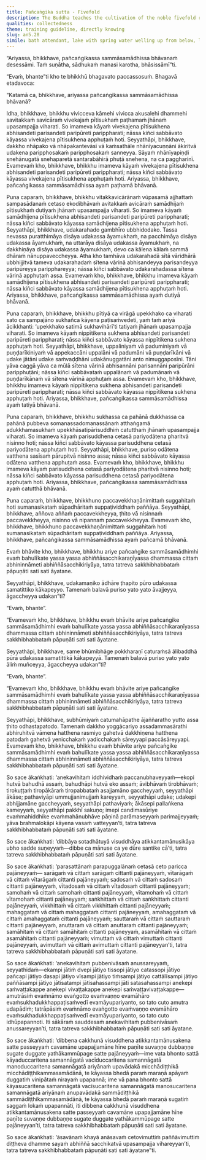 ```yaml
---
title: Pañcaṅgika sutta - Fivefold
description: The Buddha teaches the cultivation of the noble fivefold right collectedness with vivid similes, and shares how one who has cultivated this can realize any phenomenon realizable by directly knowing.
qualities: collectedness
theme: training guideline, directly knowing
slug: an5.28
simile: bath attendant, lake with spring water welling up from below, lotus suffused from its tip to its root with cool water, person covered from head to toe with a white cloth, water jar filled to the brim, four-sided pond enclosed by embankments, chariot yoked to thoroughbred horses
---
```


“Ariyassa, bhikkhave, pañcaṅgikassa sammāsamādhissa bhāvanaṁ desessāmi. Taṁ suṇātha, sādhukaṁ manasi karotha, bhāsissāmī”ti.

“Evaṁ, bhante”ti kho te bhikkhū bhagavato paccassosuṁ. Bhagavā etadavoca:

“Katamā ca, bhikkhave, ariyassa pañcaṅgikassa sammāsamādhissa bhāvanā?

Idha, bhikkhave, bhikkhu vivicceva kāmehi vivicca akusalehi dhammehi savitakkaṁ savicāraṁ vivekajaṁ pītisukhaṁ paṭhamaṁ jhānaṁ upasampajja viharati. So imameva kāyaṁ vivekajena pītisukhena abhisandeti parisandeti paripūreti parippharati; nāssa kiñci sabbāvato kāyassa vivekajena pītisukhena apphuṭaṁ hoti. Seyyathāpi, bhikkhave, dakkho nhāpako vā nhāpakantevāsī vā kaṁsathāle nhānīyacuṇṇāni ākiritvā udakena paripphosakaṁ paripphosakaṁ sanneyya. Sāyaṁ nhānīyapiṇḍi snehānugatā snehaparetā santarabāhirā phuṭā snehena, na ca paggharinī. Evamevaṁ kho, bhikkhave, bhikkhu imameva kāyaṁ vivekajena pītisukhena abhisandeti parisandeti paripūreti parippharati; nāssa kiñci sabbāvato kāyassa vivekajena pītisukhena apphuṭaṁ hoti. Ariyassa, bhikkhave, pañcaṅgikassa sammāsamādhissa ayaṁ paṭhamā bhāvanā.

Puna caparaṁ, bhikkhave, bhikkhu vitakkavicārānaṁ vūpasamā ajjhattaṁ sampasādanaṁ cetaso ekodibhāvaṁ avitakkaṁ avicāraṁ samādhijaṁ pītisukhaṁ dutiyaṁ jhānaṁ upasampajja viharati. So imameva kāyaṁ samādhijena pītisukhena abhisandeti parisandeti paripūreti parippharati; nāssa kiñci sabbāvato kāyassa samādhijena pītisukhena apphuṭaṁ hoti. Seyyathāpi, bhikkhave, udakarahado gambhīro ubbhidodako. Tassa nevassa puratthimāya disāya udakassa āyamukhaṁ, na pacchimāya disāya udakassa āyamukhaṁ, na uttarāya disāya udakassa āyamukhaṁ, na dakkhiṇāya disāya udakassa āyamukhaṁ, devo ca kālena kālaṁ sammā dhāraṁ nānuppaveccheyya. Atha kho tamhāva udakarahadā sītā vāridhārā ubbhijjitvā tameva udakarahadaṁ sītena vārinā abhisandeyya parisandeyya paripūreyya paripphareyya; nāssa kiñci sabbāvato udakarahadassa sītena vārinā apphuṭaṁ assa. Evamevaṁ kho, bhikkhave, bhikkhu imameva kāyaṁ samādhijena pītisukhena abhisandeti parisandeti paripūreti parippharati; nāssa kiñci sabbāvato kāyassa samādhijena pītisukhena apphuṭaṁ hoti. Ariyassa, bhikkhave, pañcaṅgikassa sammāsamādhissa ayaṁ dutiyā bhāvanā.

Puna caparaṁ, bhikkhave, bhikkhu pītiyā ca virāgā upekkhako ca viharati sato ca sampajāno sukhañca kāyena paṭisaṁvedeti, yaṁ taṁ ariyā ācikkhanti: ‘upekkhako satimā sukhavihārī’ti tatiyaṁ jhānaṁ upasampajja viharati. So imameva kāyaṁ nippītikena sukhena abhisandeti parisandeti paripūreti parippharati; nāssa kiñci sabbāvato kāyassa nippītikena sukhena apphuṭaṁ hoti. Seyyathāpi, bhikkhave, uppaliniyaṁ vā paduminiyaṁ vā puṇḍarīkiniyaṁ vā appekaccāni uppalāni vā padumāni vā puṇḍarīkāni vā udake jātāni udake saṁvaḍḍhāni udakānuggatāni anto nimuggaposīni. Tāni yāva caggā yāva ca mūlā sītena vārinā abhisannāni parisannāni paripūrāni paripphuṭāni; nāssa kiñci sabbāvataṁ uppalānaṁ vā padumānaṁ vā puṇḍarīkānaṁ vā sītena vārinā apphuṭaṁ assa. Evamevaṁ kho, bhikkhave, bhikkhu imameva kāyaṁ nippītikena sukhena abhisandeti parisandeti paripūreti parippharati; nāssa kiñci sabbāvato kāyassa nippītikena sukhena apphuṭaṁ hoti. Ariyassa, bhikkhave, pañcaṅgikassa sammāsamādhissa ayaṁ tatiyā bhāvanā.

Puna caparaṁ, bhikkhave, bhikkhu sukhassa ca pahānā dukkhassa ca pahānā pubbeva somanassadomanassānaṁ atthaṅgamā adukkhamasukhaṁ upekkhāsatipārisuddhiṁ catutthaṁ jhānaṁ upasampajja viharati. So imameva kāyaṁ parisuddhena cetasā pariyodātena pharitvā nisinno hoti; nāssa kiñci sabbāvato kāyassa parisuddhena cetasā pariyodātena apphuṭaṁ hoti. Seyyathāpi, bhikkhave, puriso odātena vatthena sasīsaṁ pārupitvā nisinno assa; nāssa kiñci sabbāvato kāyassa odātena vatthena apphuṭaṁ assa. Evamevaṁ kho, bhikkhave, bhikkhu imameva kāyaṁ parisuddhena cetasā pariyodātena pharitvā nisinno hoti; nāssa kiñci sabbāvato kāyassa parisuddhena cetasā pariyodātena apphuṭaṁ hoti. Ariyassa, bhikkhave, pañcaṅgikassa sammāsamādhissa ayaṁ catutthā bhāvanā.

Puna caparaṁ, bhikkhave, bhikkhuno paccavekkhaṇānimittaṁ suggahitaṁ hoti sumanasikataṁ sūpadhāritaṁ suppaṭividdhaṁ paññāya. Seyyathāpi, bhikkhave, aññova aññaṁ paccavekkheyya, ṭhito vā nisinnaṁ paccavekkheyya, nisinno vā nipannaṁ paccavekkheyya. Evamevaṁ kho, bhikkhave, bhikkhuno paccavekkhaṇānimittaṁ suggahitaṁ hoti sumanasikataṁ sūpadhāritaṁ suppaṭividdhaṁ paññāya. Ariyassa, bhikkhave, pañcaṅgikassa sammāsamādhissa ayaṁ pañcamā bhāvanā.

Evaṁ bhāvite kho, bhikkhave, bhikkhu ariye pañcaṅgike sammāsamādhimhi evaṁ bahulīkate yassa yassa abhiññāsacchikaraṇīyassa dhammassa cittaṁ abhininnāmeti abhiññāsacchikiriyāya, tatra tatreva sakkhibhabbataṁ pāpuṇāti sati sati āyatane.

Seyyathāpi, bhikkhave, udakamaṇiko ādhāre ṭhapito pūro udakassa samatittiko kākapeyyo. Tamenaṁ balavā puriso yato yato āvajjeyya, āgaccheyya udakan”ti?

“Evaṁ, bhante”.

“Evamevaṁ kho, bhikkhave, bhikkhu evaṁ bhāvite ariye pañcaṅgike sammāsamādhimhi evaṁ bahulīkate yassa yassa abhiññāsacchikaraṇīyassa dhammassa cittaṁ abhininnāmeti abhiññāsacchikiriyāya, tatra tatreva sakkhibhabbataṁ pāpuṇāti sati sati āyatane.

Seyyathāpi, bhikkhave, same bhūmibhāge pokkharaṇī caturaṁsā ālibaddhā pūrā udakassa samatittikā kākapeyyā. Tamenaṁ balavā puriso yato yato āliṁ muñceyya, āgaccheyya udakan”ti?

“Evaṁ, bhante”.

“Evamevaṁ kho, bhikkhave, bhikkhu evaṁ bhāvite ariye pañcaṅgike sammāsamādhimhi evaṁ bahulīkate yassa yassa abhiññāsacchikaraṇīyassa dhammassa cittaṁ abhininnāmeti abhiññāsacchikiriyāya, tatra tatreva sakkhibhabbataṁ pāpuṇāti sati sati āyatane.

Seyyathāpi, bhikkhave, subhūmiyaṁ catumahāpathe ājaññaratho yutto assa ṭhito odhastapatodo. Tamenaṁ dakkho yoggācariyo assadammasārathi abhiruhitvā vāmena hatthena rasmiyo gahetvā dakkhiṇena hatthena patodaṁ gahetvā yenicchakaṁ yadicchakaṁ sāreyyapi paccāsāreyyapi. Evamevaṁ kho, bhikkhave, bhikkhu evaṁ bhāvite ariye pañcaṅgike sammāsamādhimhi evaṁ bahulīkate yassa yassa abhiññāsacchikaraṇīyassa dhammassa cittaṁ abhininnāmeti abhiññāsacchikiriyāya, tatra tatreva sakkhibhabbataṁ pāpuṇāti sati sati āyatane.

So sace ākaṅkhati: ‘anekavihitaṁ iddhividhaṁ paccanubhaveyyaṁ—ekopi hutvā bahudhā assaṁ, bahudhāpi hutvā eko assaṁ; āvibhāvaṁ tirobhāvaṁ; tirokuṭṭaṁ tiropākāraṁ tiropabbataṁ asajjamāno gaccheyyaṁ, seyyathāpi ākāse; pathaviyāpi ummujjanimujjaṁ kareyyaṁ, seyyathāpi udake; udakepi abhijjamāne gaccheyyaṁ, seyyathāpi pathaviyaṁ; ākāsepi pallaṅkena kameyyaṁ, seyyathāpi pakkhī sakuṇo; imepi candimasūriye evaṁmahiddhike evaṁmahānubhāve pāṇinā parāmaseyyaṁ parimajjeyyaṁ; yāva brahmalokāpi kāyena vasaṁ vatteyyan’ti, tatra tatreva sakkhibhabbataṁ pāpuṇāti sati sati āyatane.

So sace ākaṅkhati: ‘dibbāya sotadhātuyā visuddhāya atikkantamānusikāya ubho sadde suṇeyyaṁ—dibbe ca mānuse ca ye dūre santike cā’ti, tatra tatreva sakkhibhabbataṁ pāpuṇāti sati sati āyatane.

So sace ākaṅkhati: ‘parasattānaṁ parapuggalānaṁ cetasā ceto paricca pajāneyyaṁ— sarāgaṁ vā cittaṁ sarāgaṁ cittanti pajāneyyaṁ, vītarāgaṁ vā cittaṁ vītarāgaṁ cittanti pajāneyyaṁ; sadosaṁ vā cittaṁ sadosaṁ cittanti pajāneyyaṁ, vītadosaṁ vā cittaṁ vītadosaṁ cittanti pajāneyyaṁ; samohaṁ vā cittaṁ samohaṁ cittanti pajāneyyaṁ, vītamohaṁ vā cittaṁ vītamohaṁ cittanti pajāneyyaṁ; saṅkhittaṁ vā cittaṁ saṅkhittaṁ cittanti pajāneyyaṁ, vikkhittaṁ vā cittaṁ vikkhittaṁ cittanti pajāneyyaṁ; mahaggataṁ vā cittaṁ mahaggataṁ cittanti pajāneyyaṁ, amahaggataṁ vā cittaṁ amahaggataṁ cittanti pajāneyyaṁ; sauttaraṁ vā cittaṁ sauttaraṁ cittanti pajāneyyaṁ, anuttaraṁ vā cittaṁ anuttaraṁ cittanti pajāneyyaṁ; samāhitaṁ vā cittaṁ samāhitaṁ cittanti pajāneyyaṁ, asamāhitaṁ vā cittaṁ asamāhitaṁ cittanti pajāneyyaṁ; vimuttaṁ vā cittaṁ vimuttaṁ cittanti pajāneyyaṁ, avimuttaṁ vā cittaṁ avimuttaṁ cittanti pajāneyyan’ti, tatra tatreva sakkhibhabbataṁ pāpuṇāti sati sati āyatane.

So sace ākaṅkhati: ‘anekavihitaṁ pubbenivāsaṁ anussareyyaṁ, seyyathidaṁ—ekampi jātiṁ dvepi jātiyo tissopi jātiyo catassopi jātiyo pañcapi jātiyo dasapi jātiyo vīsampi jātiyo tiṁsampi jātiyo cattālīsampi jātiyo paññāsampi jātiyo jātisatampi jātisahassampi jāti satasahassampi anekepi saṁvaṭṭakappe anekepi vivaṭṭakappe anekepi saṁvaṭṭavivaṭṭakappe—amutrāsiṁ evaṁnāmo evaṅgotto evaṁvaṇṇo evamāhāro evaṁsukhadukkhappaṭisaṁvedī evamāyupariyanto, so tato cuto amutra udapādiṁ; tatrāpāsiṁ evaṁnāmo evaṅgotto evaṁvaṇṇo evamāhāro evaṁsukhadukkhappaṭisaṁvedī evamāyupariyanto, so tato cuto idhūpapannoti. Iti sākāraṁ sauddesaṁ anekavihitaṁ pubbenivāsaṁ anussareyyan’ti, tatra tatreva sakkhibhabbataṁ pāpuṇāti sati sati āyatane.

So sace ākaṅkhati: ‘dibbena cakkhunā visuddhena atikkantamānusakena satte passeyyaṁ cavamāne upapajjamāne hīne paṇīte suvaṇṇe dubbaṇṇe sugate duggate yathākammūpage satte pajāneyyaṁ—ime vata bhonto sattā kāyaduccaritena samannāgatā vacīduccaritena samannāgatā manoduccaritena samannāgatā ariyānaṁ upavādakā micchādiṭṭhikā micchādiṭṭhikammasamādānā, te kāyassa bhedā paraṁ maraṇā apāyaṁ duggatiṁ vinipātaṁ nirayaṁ upapannā; ime vā pana bhonto sattā kāyasucaritena samannāgatā vacīsucaritena samannāgatā manosucaritena samannāgatā ariyānaṁ anupavādakā sammādiṭṭhikā sammādiṭṭhikammasamādānā, te kāyassa bhedā paraṁ maraṇā sugatiṁ saggaṁ lokaṁ upapannāti, iti dibbena cakkhunā visuddhena atikkantamānusakena satte passeyyaṁ cavamāne upapajjamāne hīne paṇīte suvaṇṇe dubbaṇṇe sugate duggate yathākammūpage satte pajāneyyan’ti, tatra tatreva sakkhibhabbataṁ pāpuṇāti sati sati āyatane.

So sace ākaṅkhati: ‘āsavānaṁ khayā anāsavaṁ cetovimuttiṁ paññāvimuttiṁ diṭṭheva dhamme sayaṁ abhiññā sacchikatvā upasampajja vihareyyan’ti, tatra tatreva sakkhibhabbataṁ pāpuṇāti sati sati āyatane”ti.
